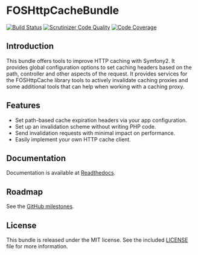 FOSHttpCacheBundle
==================
[![Build Status](https://travis-ci.org/FriendsOfSymfony/FOSHttpCacheBundle.svg?branch=master)](https://travis-ci.org/FriendsOfSymfony/FOSHttpCacheBundle)
[![Scrutinizer Code Quality](https://scrutinizer-ci.com/g/FriendsOfSymfony/FOSHttpCacheBundle/badges/quality-score.png?b=master)](https://scrutinizer-ci.com/g/FriendsOfSymfony/FOSHttpCacheBundle/?branch=master)
[![Code Coverage](https://scrutinizer-ci.com/g/FriendsOfSymfony/FOSHttpCacheBundle/badges/coverage.png?b=master)](https://scrutinizer-ci.com/g/FriendsOfSymfony/FOSHttpCacheBundle/?branch=master)

Introduction
------------

This bundle offers tools to improve HTTP caching with Symfony2. It provides
global configuration options to set caching headers based on the path,
controller and other aspects of the request. It provides services for the
FOSHttpCache library tools to actively invalidate caching proxies and some
additional tools that can help when working with a caching proxy.

Features
--------

* Set path-based cache expiration headers via your app configuration.
* Set up an invalidation scheme without writing PHP code.
* Send invalidation requests with minimal impact on performance.
* Easily implement your own HTTP cache client.

Documentation
-------------

Documentation is available at [Readthedocs](http://foshttpcachebundle.readthedocs.org/).

Roadmap
-------

See the [GitHub milestones](https://github.com/FriendsOfSymfony/FOSHttpCacheBundle/issues/milestones).

License
-------

This bundle is released under the MIT license. See the included
[LICENSE](Resources/meta/LICENSE) file for more information.
